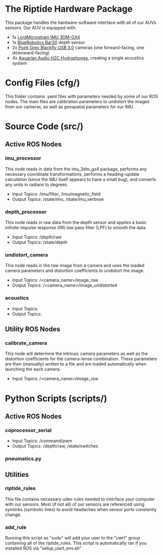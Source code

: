 # The Riptide Hardware Package
This package handles the hardware-software interface with all of our AUVs sensors. Our AUV is equipped with:
* 1x [LordMicrostrain IMU 3DM-GX4](https://www.microstrain.com/inertial/3dm-gx4-25)
* 1x [BlueRobotics Bar30](https://www.bluerobotics.com/store/sensors-sonars-cameras/sensors/bar30-sensor-r1/) depth sensor
* 2x [Point Grey Blackfly USB 3.0](https://www.ptgrey.com/blackfly-13-mp-color-usb3-vision-sony-icx445) cameras (one forward-facing, one downward-facing)
* 4x [Aquarian Audio H2C Hydrophones](http://www.aquarianaudio.com/h2c-hydrophone.html), creating a single acoustics system

# Config Files (cfg/)
This folder contains .yaml files with parameters needed by some of our ROS nodes. The main files are calibration parameters to undistort the images from our cameras, as well as geospatial parameters for our IMU.

# Source Code (src/)
## Active ROS Nodes
### imu_processor
This node reads in data from the imu_3dm_gx4 package, performs any necessary coordinate transformations, performs a heading-update calculation (since the IMU itself appears to have a small bug), and converts any units in radians to degrees.
* Input Topics: /imu/filter, /imu/magnetic_field
* Output Topics: /state/imu, /state/imu_verbose
### depth_processor
This node reads in raw data from the depth sensor and applies a basic infinite-impulse response (IIR) low pass filter (LPF) to smooth the data.
* Input Topics: /depth/raw
* Output Topics: /state/depth
### undistort_camera
This node reads in the raw image from a camera and uses the loaded camera parameters and distortion coefficients to undistort the image.
* Input Topics: /<camera_name>/image_raw
* Output Topics: /<camera_name>/image_undistorted
### acoustics
* Input Topics:
* Output Topics:
## Utility ROS Nodes
### calibrate_camera
This node will determine the intrinsic camera parameters as well as the distortion coefficients for the camera-lense combination. These parameters are then (manually) written to a file and are loaded automatically when launching the each camera.
* Input Topics: /<camera_name>/image_raw

# Python Scripts (scripts/)
## Active ROS Nodes
### coprocessor_serial
* Input Topics: /command/pwm
* Output Topics: /depth/raw, /state/switches
### pneumatics.py
## Utilities
### riptide_rules
This file contains necessary udev rules needed to interface your computer with our sensors. Most (if not all) of our sensors are referenced using symlinks (symbolic links) to avoid headaches when sensor ports constantly change.
### add_rule
Running this script as "sudo" will add your user to the "uwrt" group containing all of the riptide_rules. This script is automatically ran if you installed ROS via "setup_uwrt_env.sh"
